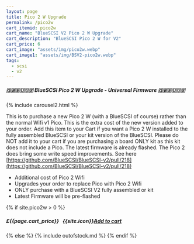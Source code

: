 ```yaml
---
layout: page
title: Pico 2 W Upgrade
permalink: /pico2w
cart_itemid: pico2w
cart_name: "BlueSCSI V2 Pico 2 W Upgrade"
cart_description: "BlueSCSI Pico 2 W for V2"
cart_price: 6
cart_image: "assets/img/pico2w.webp"
cart_image1: "assets/img/BSV2-pico2w.webp"
tags: 
  - scsi
  - v2
---
```


##### 🇬🇧🇪🇺🇺🇸 BlueSCSI Pico 2 W Upgrade - Universal Firmware 🇬🇧🇪🇺🇺🇸

{% include carousel2.html %}

This is to purchase a new Pico 2 W (with a BlueSCSI of course) rather than the normal Wifi v1 Pico. This is the extra cost of the new version added to your order. Add this item to your Cart if you want a Pico 2 W installed to the fully assembled BlueSCSI or your kit version of the BlueSCSI. Please do NOT add it to your cart if you are purchasing a board ONLY kit as this kit does not include a Pico. The latest firmware is already flashed. The Pico 2 does bring some write speed improvements. See here [https://github.com/BlueSCSI/BlueSCSI-v2/pull/218](https://github.com/BlueSCSI/BlueSCSI-v2/pull/218)

* Additional cost of Pico 2 Wifi
* Upgrades your order to replace Pico with Pico 2 Wifi
* ONLY purchase with a BlueSCSI V2 fully assembled or kit
* Latest Firmware will be pre-flashed

{% if site.pico2w > 0 %}
##### £{{page.cart_price}} &nbsp; {{site.icon}}[Add to cart](/cart#{{page.cart_itemid}})
{% else %}
{% include outofstock.md %}
{% endif %}